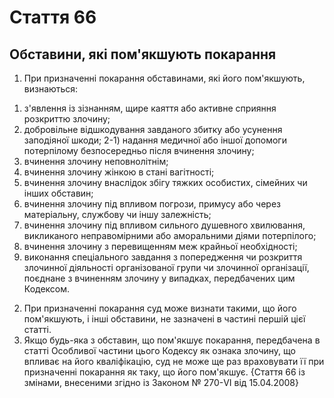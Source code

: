 Cтаття 66
====
Обставини, які пом'якшують покарання
----
1. При призначенні покарання обставинами, які його пом'якшують, визнаються:
1) з'явлення із зізнанням, щире каяття або активне сприяння розкриттю злочину;
2) добровільне відшкодування завданого збитку або усунення заподіяної шкоди;
2-1) надання медичної або іншої допомоги потерпілому безпосередньо після вчинення злочину;
3) вчинення злочину неповнолітнім;
4) вчинення злочину жінкою в стані вагітності;
5) вчинення злочину внаслідок збігу тяжких особистих, сімейних чи інших обставин;
6) вчинення злочину під впливом погрози, примусу або через матеріальну, службову чи іншу залежність;
7) вчинення злочину під впливом сильного душевного хвилювання, викликаного неправомірними або аморальними діями потерпілого;
8) вчинення злочину з перевищенням меж крайньої необхідності;
9) виконання спеціального завдання з попередження чи розкриття злочинної діяльності організованої групи чи злочинної організації, поєднане з вчиненням злочину у випадках, передбачених цим Кодексом.
2. При призначенні покарання суд може визнати такими, що його пом'якшують, і інші обставини, не зазначені в частині першій цієї статті.
3. Якщо будь-яка з обставин, що пом'якшує покарання, передбачена в статті Особливої частини цього Кодексу як ознака злочину, що впливає на його кваліфікацію, суд не може ще раз враховувати її при призначенні покарання як таку, що його пом'якшує.
{Стаття 66 із змінами, внесеними згідно із Законом № 270-VI від 15.04.2008}
